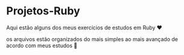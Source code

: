 # Projetos-Ruby

Aqui estão alguns dos meus exercícios de estudos em Ruby ❤️

os arquivos estão organizados do mais simples ao mais avançado de acordo com meus estudos 🙂
